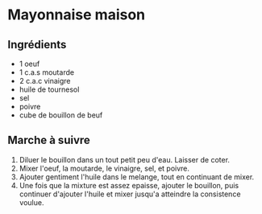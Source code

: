 
Mayonnaise maison
=================

Ingrédients
-----------

* 1 oeuf
* 1 c.a.s moutarde
* 2 c.a.c vinaigre
* huile de tournesol
* sel
* poivre
* cube de bouillon de beuf

Marche à suivre
---------------

1. Diluer le bouillon dans un tout petit peu d'eau. Laisser de coter.
2. Mixer l'oeuf, la moutarde, le vinaigre, sel, et poivre.
3. Ajouter gentiment l'huile dans le melange, tout en continuant de mixer.
4. Une fois que la mixture est assez epaisse, ajouter le bouillon, puis continuer
d'ajouter l'huile et mixer jusqu'a atteindre la consistence voulue.
